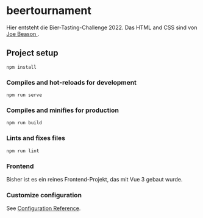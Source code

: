 # beertournament

Hier entsteht die Bier-Tasting-Challenge 2022. Das HTML and CSS sind von [Joe Beason
](https://codepen.io/jbeason/pen/Wbaedb).

## Project setup
```
npm install
```

### Compiles and hot-reloads for development
```
npm run serve
```

### Compiles and minifies for production
```
npm run build
```

### Lints and fixes files
```
npm run lint
```

### Frontend

Bisher ist es ein reines Frontend-Projekt, das mit Vue 3 gebaut wurde. 

### Customize configuration
See [Configuration Reference](https://cli.vuejs.org/config/).

